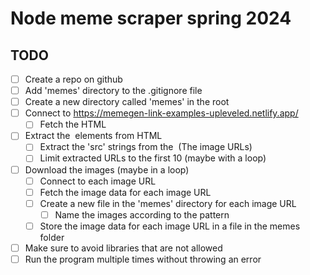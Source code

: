 # Node meme scraper spring 2024

## TODO

- [ ] Create a repo on github
- [ ] Add 'memes' directory to the .gitignore file
- [ ] Create a new directory called 'memes' in the root
- [ ] Connect to https://memegen-link-examples-upleveled.netlify.app/
  - [ ] Fetch the HTML
- [ ] Extract the <img> elements from HTML
  - [ ] Extract the 'src' strings from the <img> (The image URLs)
  - [ ] Limit extracted URLs to the first 10 (maybe with a loop)
- [ ] Download the images (maybe in a loop)
  - [ ] Connect to each image URL
  - [ ] Fetch the image data for each image URL
  - [ ] Create a new file in the 'memes' directory for each image URL
    - [ ] Name the images according to the pattern
  - [ ] Store the image data for each image URL in a file in the memes folder
- [ ] Make sure to avoid libraries that are not allowed
- [ ] Run the program multiple times without throwing an error
